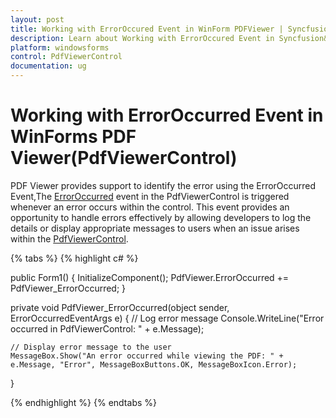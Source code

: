 ```yaml
---
layout: post
title: Working with ErrorOccured Event in WinForm PDFViewer | Syncfusion&reg;
description: Learn about Working with ErrorOccured Event in Syncfusion&reg; Windows Forms PDF Viewer (PdfViewerControl) control and more details.
platform: windowsforms
control: PdfViewerControl
documentation: ug
---
```


# Working with ErrorOccurred Event in WinForms PDF Viewer(PdfViewerControl)

PDF Viewer provides support to identify the error using the ErrorOccurred Event,The [ErrorOccurred](https://help.syncfusion.com/cr/windowsforms/Syncfusion.Windows.Forms.PdfViewer.PdfViewerControl.html#Syncfusion_Windows_Forms_PdfViewer_PdfViewerControl_ErrorOccurred) event in the PdfViewerControl is triggered whenever an error occurs within the control. This event provides an opportunity to handle errors effectively by allowing developers to log the details or display appropriate messages to users when an issue arises within the [PdfViewerControl](https://help.syncfusion.com/cr/windowsforms/Syncfusion.Windows.Forms.PdfViewer.PdfViewerControl.html).

{% tabs %}
{% highlight c# %}

public Form1()
{
    InitializeComponent();
    PdfViewer.ErrorOccurred += PdfViewer_ErrorOccurred;
}

private void PdfViewer_ErrorOccurred(object sender, ErrorOccurredEventArgs e)
{
    // Log error message
    Console.WriteLine("Error occurred in PdfViewerControl: " + e.Message);

    // Display error message to the user
    MessageBox.Show("An error occurred while viewing the PDF: " + e.Message, "Error", MessageBoxButtons.OK, MessageBoxIcon.Error);
}

{% endhighlight %}
{% endtabs %}